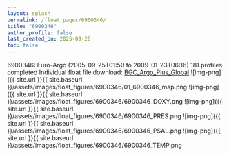 ```yaml
---
layout: splash
permalink: /float_pages/6900346/
title: "6900346"
author_profile: false
last_created_on: 2025-09-26
toc: false
---
```

 
6900346: Euro-Argo (2005-09-25T01:50 to 2009-01-23T06:16)
181 profiles completed
Individual float file download: [BGC_Argo_Plus_Global](https://ftp.soest.hawaii.edu/bgc_argo_plus/Individual_Floats/outliers_removed/6900346_Sprof_processed.nc)
![img-png]({{ site.url }}{{ site.baseurl }}/assets/images/float_figures/6900346/01_6900346_map.png
![img-png]({{ site.url }}{{ site.baseurl }}/assets/images/float_figures/6900346/6900346_DOXY.png
![img-png]({{ site.url }}{{ site.baseurl }}/assets/images/float_figures/6900346/6900346_PRES.png
![img-png]({{ site.url }}{{ site.baseurl }}/assets/images/float_figures/6900346/6900346_PSAL.png
![img-png]({{ site.url }}{{ site.baseurl }}/assets/images/float_figures/6900346/6900346_TEMP.png
